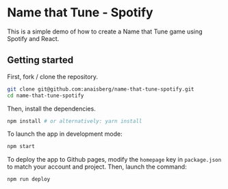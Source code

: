 # Name that Tune - Spotify

This is a simple demo of how to create a Name that Tune game using Spotify and React.

## Getting started

First, fork / clone the repository.

```bash
git clone git@github.com:anaisberg/name-that-tune-spotify.git
cd name-that-tune-spotify
```

Then, install the dependencies.

```bash
npm install # or alternatively: yarn install
```

To launch the app in development mode:

```bash
npm start
```

To deploy the app to Github pages, modify the `homepage` key in `package.json` to match your account and project.
Then, launch the command:

```bash
npm run deploy
```
